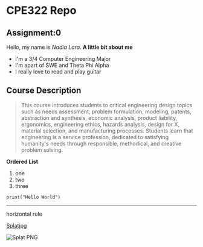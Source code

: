 # CPE322 Repo
## Assignment:0
Hello, my name is _Nadia Lara_. 
**A little bit about me**
- I'm a 3/4 Computer Engineering Major
- I'm apart of SWE and Theta Phi Alpha
- I really love to read and play guitar

## Course Description
> This course introduces students to critical engineering design topics such as needs assessment, problem formulation, modeling, patents, abstraction and synthesis, economic analysis, product liability, ergonomics, engineering ethics, hazards analysis, design for X, material selection, and manufacturing processes. Students learn that engineering is a service profession, dedicated to satisfying humanity's needs through responsible, methodical, and creative problem solving.
  
**Ordered List**
1. one
2. two
3. three
   
```
print("Hello World")
```

---
horizontal rule

[Splatjpg](https://i.pinimg.com/736x/ff/89/a6/ff89a6232f0ec2cfc655d63a829a0bfa.jpg)

![Splat PNG](https://i.pinimg.com/736x/ff/89/a6/ff89a6232f0ec2cfc655d63a829a0bfa.jpg)
